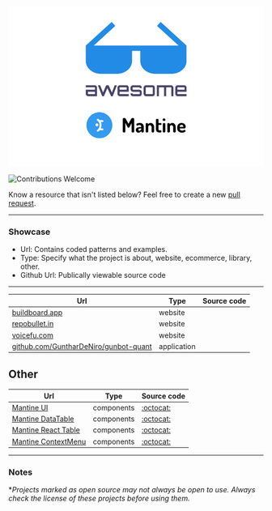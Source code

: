 ![cover](/cover.png)

![Contributions Welcome](https://img.shields.io/badge/Contributions-welcome-blue.svg)

Know a resource that isn't listed below? Feel free to create a new [pull request](https://github.com/vitalijalbu/awesome-mantine/pulls).

---

### Showcase

- Url: Contains coded patterns and examples.
- Type: Specify what the project is about, website, ecommerce, library, other.
- Github Url: Publically viewable source code

---

| Url | Type | Source code |
|---|---|---|
| [buildboard.app](https://www.buildboard.app) | website |  |
| [repobullet.in](https://repobullet.in) | website |  |
| [voicefu.com](https://voicefu.com) | website |  |
| [github.com/GuntharDeNiro/gunbot-quant](github.com/GuntharDeNiro/gunbot-quant) | application |  |

## Other
| Url | Type | Source code |
|---|---|---|
| [Mantine UI](https://ui.mantine.dev/) | components | [:octocat:](https://github.com/mantinedev/ui.mantine.dev) |
| [Mantine DataTable](https://icflorescu.github.io/mantine-datatable) | components | [:octocat:](https://github.com/icflorescu/mantine-datatable) |
| [Mantine React Table](https://www.mantine-react-table.com/) | components | [:octocat:](https://github.com/KevinVandy/mantine-react-table) |
| [Mantine ContextMenu](https://icflorescu.github.io/mantine-contextmenu) | components | [:octocat:](https://github.com/icflorescu/mantine-contextmenu) |

---
### Notes

\*_Projects marked as open source may not always be open to use. Always check the license of these projects before using them._




